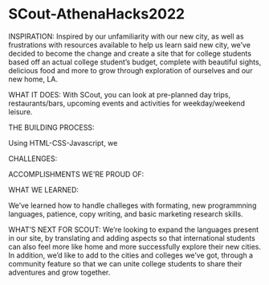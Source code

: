 # SCout-AthenaHacks2022
INSPIRATION:
Inspired by our unfamiliarity with our new city, as well as frustrations with resources available to help us learn said new city, we’ve decided to become the change and create a site that for college students based off an actual college student’s budget, complete with beautiful sights, delicious food and more to grow through exploration of ourselves and our new home, LA. 

WHAT IT DOES:
With SCout, you can look at pre-planned day trips, restaurants/bars, upcoming events and activities for weekday/weekend leisure. 
 

THE BUILDING PROCESS:

Using HTML-CSS-Javascript, we 

CHALLENGES:

ACCOMPLISHMENTS WE’RE PROUD OF:

WHAT WE LEARNED:

We’ve learned how to handle challeges with formating, new programmning languages, patience, copy writing, and basic marketing research skills. 

WHAT’S NEXT FOR SCOUT:
We’re looking to expand the languages present in our site, by translating and adding aspects so that international students can also feel more like home and more successfully explore their new cities. In addition, we’d like to add to the cities and colleges we’ve got, through a community feature so that we can unite college students to share their adventures and grow together.
